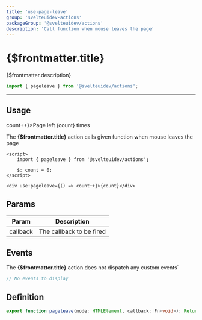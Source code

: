 ```yaml
---
title: 'use-page-leave'
group: 'svelteuidev-actions'
packageGroup: '@svelteuidev/actions'
description: 'Call function when mouse leaves the page'
---
```


<script lang='ts'>
    import Preview from '$lib/Components/DocsHelpers/Preview.svelte'
    import { Button } from '@svelteuidev/core';
	import { pageleave } from '@svelteuidev/actions';

    $: count = 0;
</script>

# {$frontmatter.title}

{$frontmatter.description}

```ts
import { pageleave } from '@svelteuidev/actions';
```

<hr>
<!-- Top Section -->

## Usage

<Preview>
    <div use:pageleave={() => count++}>Page left {count} times</div>
</Preview>

The **{$frontmatter.title}** action calls given function when mouse leaves the page

```svelte|copy
<script>
    import { pageleave } from '@svelteuidev/actions';

    $: count = 0;
</script>

<div use:pageleave={() => count++}>{count}</div>
```

## Params

| Param    | Description              |
| -------- | ------------------------ |
| callback | The callback to be fired |

## Events

The **{$frontmatter.title}** action does not dispatch any custom events`

```ts
// No events to display
```

## Definition

```ts
export function pageleave(node: HTMLElement, callback: Fn<void>): ReturnType<Action>;
```
